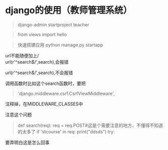 # django的使用（教师管理系统）

>django-admin startproject teacher

>from views import hello

> 快速搭建应用 python manage.py startapp

 url不能随便加上/      
 url(r'^search$/',search),会报错 
 
 url(r'^search$/',search),不会报错
 
 调用函数时比如这个search函数时，要把      
 
 >    'django.middleware.csrf.CsrfViewMiddleware',

注释掉，在MIDDLEWARE_CLASSES中


注意这个问题
> def search(req):
	req = req.POST#这是个需要注意的地方，不懂得不知道的太多了
	if 'stcourse' in req:
		print("ddsds")
		try:

要弄明白这是怎么回事